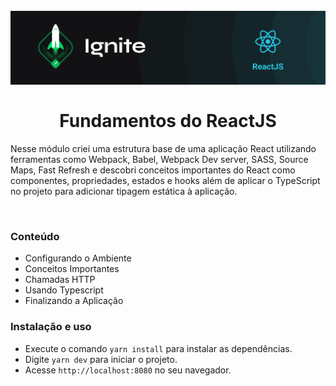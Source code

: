 <h1 align="center">
  <br>
  <img src="./.github/ignite.png" alt="Ignite" >
  <br><br>
Fundamentos do ReactJS
</h1>

Nesse módulo criei uma estrutura base de uma aplicação React utilizando ferramentas como Webpack, Babel, Webpack Dev server, SASS, Source Maps, Fast Refresh e descobri conceitos importantes do React como componentes, propriedades, estados e hooks além de aplicar o TypeScript no projeto para adicionar tipagem estática à aplicação.

<br>

### Conteúdo

- Configurando o Ambiente 
- Conceitos Importantes
- Chamadas HTTP
- Usando Typescript
- Finalizando a Aplicação

### Instalação e uso

- Execute o comando `yarn install` para instalar as dependências.
- Digite `yarn dev` para iniciar o projeto.
- Acesse `http://localhost:8080` no seu navegador.